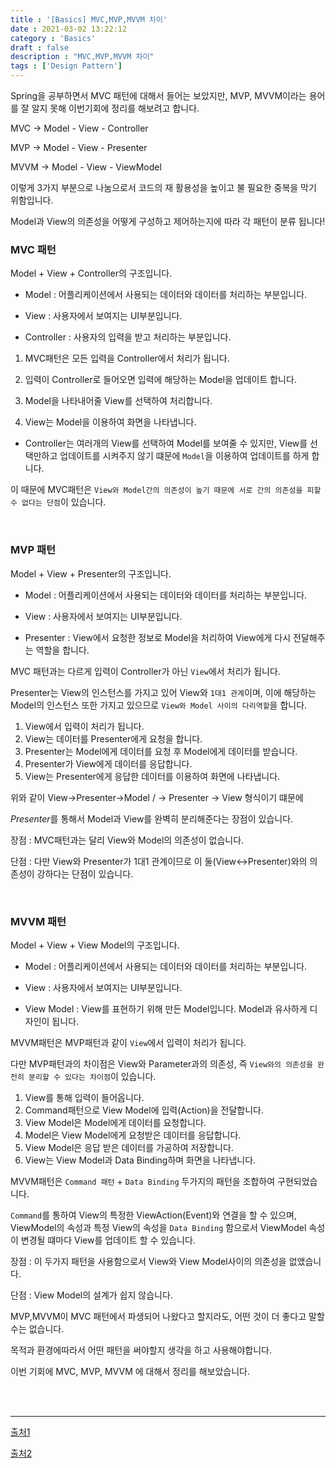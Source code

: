 ```yaml
---
title : '[Basics] MVC,MVP,MVVM 차이'
date : 2021-03-02 13:22:12
category : 'Basics'
draft : false
description : "MVC,MVP,MVVM 차이"
tags : ['Design Pattern']
---
```


Spring을 공부하면서 MVC 패턴에 대해서 들어는 보았지만, MVP, MVVM이라는 용어를 잘 알지 못해 이번기회에 정리를 해보려고 합니다.


MVC -> Model - View - Controller

MVP -> Model - View - Presenter

MVVM -> Model - View - ViewModel

이렇게 3가지 부분으로 나눔으로서 코드의 재 활용성을 높이고 불 필요한 중복을 막기 위함입니다.

Model과 View의 의존성을 어떻게 구성하고 제어하는지에 따라 각 패턴이 분류 됩니다!

### MVC 패턴

Model + View + Controller의 구조입니다.

- Model : 어플리케이션에서 사용되는 데이터와 데이터를 처리하는 부분입니다.

- View : 사용자에서 보여지는 UI부분입니다.

- Controller : 사용자의 입력을 받고 처리하는 부분입니다.

1. MVC패턴은 모든 입력을 Controller에서 처리가 됩니다.

2. 입력이 Controller로 들어오면 입력에 해당하는 Model을 업데이트 합니다.

3. Model을 나타내어줄 View를 선택하여 처리합니다.

4. View는 Model을 이용하여 화면을 나타냅니다.



* Controller는 여러개의 View를 선택하여 Model를 보여줄 수 있지만, View를 선택만하고 업데이트를 시켜주지 않기 떄문에 `Model`을 이용하여 업데이트를 하게 합니다.

이 때문에 MVC패턴은 `View와 Model간의 의존성이 높기 때문에 서로 간의 의존성을 피할 수 없다는 단점`이 있습니다.

<br/>

### MVP 패턴

Model + View + Presenter의 구조입니다.

- Model : 어플리케이션에서 사용되는 데이터와 데이터를 처리하는 부분입니다.

- View : 사용자에서 보여지는 UI부분입니다.

- Presenter : View에서 요청한 정보로 Model을 처리하여 View에게 다시 전달해주는 역할을 합니다.

MVC 패턴과는 다르게 입력이 Controller가 아닌 `View`에서 처리가 됩니다.

Presenter는 View의 인스턴스를 가지고 있어 View와 `1대1 관계`이며, 이에 해당하는 Model의 인스턴스 또한 가지고 있으므로 `View와 Model 사이의 다리역할`을 합니다.

1. View에서 입력이 처리가 됩니다.
2. View는 데이터를 Presenter에게 요청을 합니다.
3. Presenter는 Model에게 데이터를 요청 후 Model에게 데이터를 받습니다.
4. Presenter가 View에게 데이터를 응답합니다.
5. View는 Presenter에게 응답한 데이터를 이용하여 화면에 나타냅니다.

위와 같이 View->Presenter->Model / -> Presenter -> View 형식이기 떄문에

*Presenter*를 통해서 Model과 View를 완벽히 분리해준다는 장점이 있습니다.

장점 : MVC패턴과는 달리 View와 Model의 의존성이 없습니다. 

단점 : 다만 View와 Presenter가 1대1 관계이므로 이 둘(View<->Presenter)와의 의존성이 강하다는 단점이 있습니다.


<br/>

### MVVM 패턴

Model + View + View Model의 구조입니다.


- Model : 어플리케이션에서 사용되는 데이터와 데이터를 처리하는 부분입니다.

- View : 사용자에서 보여지는 UI부분입니다.

- View Model : View를 표현하기 위해 만든 Model입니다. Model과 유사하게 디자인이 됩니다.

MVVM패턴은 MVP패턴과 같이 `View`에서 입력이 처리가 됩니다.

다만 MVP패턴과의 차이점은 View와 Parameter과의 의존성, 즉 `View와의 의존성을 완전히 분리할 수 있다는 차이점`이 있습니다.

1. View를 통해 입력이 들어옵니다.
2. Command패턴으로 View Model에 입력(Action)을 전달합니다.
3. View Model은 Model에게 데이터를 요청합니다.
4. Model은 View Model에게 요청받은 데이터를 응답합니다.
5. View Model은 응답 받은 데이터를 가공하여 저장합니다.
6. View는 View Model과 Data Binding하며 화면을 나타냅니다.


MVVM패턴은 `Command 패턴` + `Data Binding` 두가지의 패턴을 조합하여 구현되었습니다.

`Command`를 통하여 View의 특정한 ViewAction(Event)와 연결을 할 수 있으며, ViewModel의 속성과 특정 View의 속성을 `Data Binding` 함으로서 ViewModel 속성이 변경될 떄마다 View를 업데이트 할 수 있습니다.

장점 : 이 두가지 패턴을 사용함으로서 View와 View Model사이의 의존성을 없앴습니다.

단점 : View Model의 설계가 쉽지 않습니다.



MVP,MVVM이 MVC 패턴에서 파생되어 나왔다고 할지라도, 어떤 것이 더 좋다고 말할 수는 없습니다. 

목적과 환경에따라서 어떤 패턴을 써야할지 생각을 하고 사용해야합니다.

이번 기회에 MVC, MVP, MVVM 에 대해서 정리를 해보았습니다.


<br/>
<br/>

---

[출처1](https://hackersstudy.tistory.com/71)

[출처2](https://beomy.tistory.com/43)




